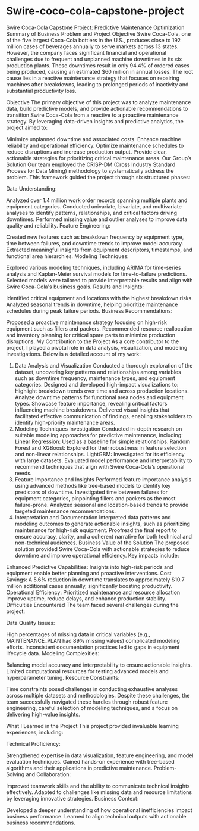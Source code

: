 # Swire-coco-cola-capstone-project

Swire Coca-Cola Capstone Project: Predictive Maintenance Optimization
Summary of Business Problem and Project Objective
Swire Coca-Cola, one of the five largest Coca-Cola bottlers in the U.S., produces close to 192 million cases of beverages annually to serve markets across 13 states. However, the company faces significant financial and operational challenges due to frequent and unplanned machine downtimes in its six production plants. These downtimes result in only 94.4% of ordered cases being produced, causing an estimated $60 million in annual losses. The root cause lies in a reactive maintenance strategy that focuses on repairing machines after breakdowns, leading to prolonged periods of inactivity and substantial productivity loss.

Objective
The primary objective of this project was to analyze maintenance data, build predictive models, and provide actionable recommendations to transition Swire Coca-Cola from a reactive to a proactive maintenance strategy. By leveraging data-driven insights and predictive analytics, the project aimed to:

Minimize unplanned downtime and associated costs.
Enhance machine reliability and operational efficiency.
Optimize maintenance schedules to reduce disruptions and increase production output.
Provide clear, actionable strategies for prioritizing critical maintenance areas.
Our Group’s Solution
Our team employed the CRISP-DM (Cross Industry Standard Process for Data Mining) methodology to systematically address the problem. This framework guided the project through six structured phases:

Data Understanding:

Analyzed over 1.4 million work order records spanning multiple plants and equipment categories.
Conducted univariate, bivariate, and multivariate analyses to identify patterns, relationships, and critical factors driving downtimes.
Performed missing value and outlier analyses to improve data quality and reliability.
Feature Engineering:

Created new features such as breakdown frequency by equipment type, time between failures, and downtime trends to improve model accuracy.
Extracted meaningful insights from equipment descriptors, timestamps, and functional area hierarchies.
Modeling Techniques:

Explored various modeling techniques, including ARIMA for time-series analysis and Kaplan-Meier survival models for time-to-failure predictions.
Selected models were tailored to provide interpretable results and align with Swire Coca-Cola's business goals.
Results and Insights:

Identified critical equipment and locations with the highest breakdown risks.
Analyzed seasonal trends in downtime, helping prioritize maintenance schedules during peak failure periods.
Business Recommendations:

Proposed a proactive maintenance strategy focusing on high-risk equipment such as fillers and packers.
Recommended resource reallocation and inventory planning for critical spare parts to minimize production disruptions.
My Contribution to the Project
As a core contributor to the project, I played a pivotal role in data analysis, visualization, and modeling investigations. Below is a detailed account of my work:

1. Data Analysis and Visualization
Conducted a thorough exploration of the dataset, uncovering key patterns and relationships among variables such as downtime frequency, maintenance types, and equipment categories.
Designed and developed high-impact visualizations to:
Highlight breakdown trends over time and across production locations.
Analyze downtime patterns for functional area nodes and equipment types.
Showcase feature importance, revealing critical factors influencing machine breakdowns.
Delivered visual insights that facilitated effective communication of findings, enabling stakeholders to identify high-priority maintenance areas.
2. Modeling Techniques Investigation
Conducted in-depth research on suitable modeling approaches for predictive maintenance, including:
Linear Regression: Used as a baseline for simple relationships.
Random Forest and XGBoost: Explored for their robustness in feature selection and non-linear relationships.
LightGBM: Investigated for its efficiency with large datasets.
Evaluated model performance and interpretability to recommend techniques that align with Swire Coca-Cola’s operational needs.
3. Feature Importance and Insights
Performed feature importance analysis using advanced methods like tree-based models to identify key predictors of downtime.
Investigated time between failures for equipment categories, pinpointing fillers and packers as the most failure-prone.
Analyzed seasonal and location-based trends to provide targeted maintenance recommendations.
4. Interpretation and Documentation
Interpreted data patterns and modeling outcomes to generate actionable insights, such as prioritizing maintenance for high-risk equipment.
Proofread the final report to ensure accuracy, clarity, and a coherent narrative for both technical and non-technical audiences.
Business Value of the Solution
The proposed solution provided Swire Coca-Cola with actionable strategies to reduce downtime and improve operational efficiency. Key impacts include:

Enhanced Predictive Capabilities: Insights into high-risk periods and equipment enable better planning and proactive interventions.
Cost Savings: A 5.6% reduction in downtime translates to approximately $10.7 million additional cases annually, significantly boosting productivity.
Operational Efficiency: Prioritized maintenance and resource allocation improve uptime, reduce delays, and enhance production stability.
Difficulties Encountered
The team faced several challenges during the project:

Data Quality Issues:

High percentages of missing data in critical variables (e.g., MAINTENANCE_PLAN had 89% missing values) complicated modeling efforts.
Inconsistent documentation practices led to gaps in equipment lifecycle data.
Modeling Complexities:

Balancing model accuracy and interpretability to ensure actionable insights.
Limited computational resources for testing advanced models and hyperparameter tuning.
Resource Constraints:

Time constraints posed challenges in conducting exhaustive analyses across multiple datasets and methodologies.
Despite these challenges, the team successfully navigated these hurdles through robust feature engineering, careful selection of modeling techniques, and a focus on delivering high-value insights.

What I Learned in the Project
This project provided invaluable learning experiences, including:

Technical Proficiency:

Strengthened expertise in data visualization, feature engineering, and model evaluation techniques.
Gained hands-on experience with tree-based algorithms and their applications in predictive maintenance.
Problem-Solving and Collaboration:

Improved teamwork skills and the ability to communicate technical insights effectively.
Adapted to challenges like missing data and resource limitations by leveraging innovative strategies.
Business Context:

Developed a deeper understanding of how operational inefficiencies impact business performance.
Learned to align technical outputs with actionable business recommendations.

